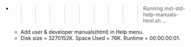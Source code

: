 * >>>>>>>>> Running inst-std-help-manuals-html.sh ...
  * Add user & developer manuals(html) in Help menu.
  * Disk size = 3270152K. Space Used = 76K. Runtime = 00:00:00:01.
